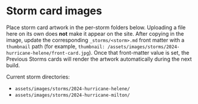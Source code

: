 # Storm card images

Place storm card artwork in the per-storm folders below. Uploading a file here
on its own does **not** make it appear on the site. After copying in the image,
update the corresponding `_storms/<storm>.md` front matter with a `thumbnail`
path (for example,
`thumbnail: /assets/images/storms/2024-hurricane-helene/front-card.jpg`). Once
that front-matter value is set, the Previous Storms cards will render the
artwork automatically during the next build.

Current storm directories:

- `assets/images/storms/2024-hurricane-helene/`
- `assets/images/storms/2024-hurricane-milton/`
